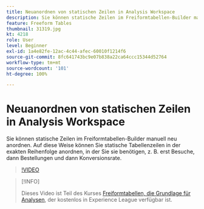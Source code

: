 ```yaml
---
title: Neuanordnen von statischen Zeilen in Analysis Workspace
description: Sie können statische Zeilen im Freiformtabellen-Builder manuell neu anordnen. Auf diese Weise können Sie statische Tabellenzeilen in der exakten Reihenfolge anordnen, in der Sie sie benötigen, z. B. erst Besuche, dann Bestellungen und dann Konversionsrate.
feature: Freeform Tables
thumbnail: 31319.jpg
kt: 4218
role: User
level: Beginner
exl-id: 1a4e82fe-12ac-4c44-afec-60010f1214f6
source-git-commit: 8fc641743bc9e07b838a22ca64ccc15344d52764
workflow-type: tm+mt
source-wordcount: '101'
ht-degree: 100%

---
```


# Neuanordnen von statischen Zeilen in Analysis Workspace

Sie können statische Zeilen im Freiformtabellen-Builder manuell neu anordnen. Auf diese Weise können Sie statische Tabellenzeilen in der exakten Reihenfolge anordnen, in der Sie sie benötigen, z. B. erst Besuche, dann Bestellungen und dann Konversionsrate.

>[!VIDEO](https://video.tv.adobe.com/v/31319/?quality=12&learn=on)

>[!INFO]
>
> Dieses Video ist Teil des Kurses [Freiformtabellen, die Grundlage für Analysen](https://experienceleague.adobe.com/?recommended=Analytics-U-1-2020.3&amp;lang=de), der kostenlos in Experience League verfügbar ist.
